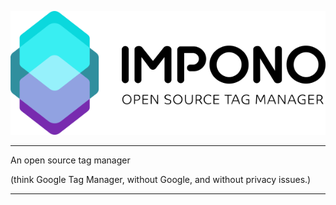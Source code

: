 

![Image-Absolute](assets/impono_logo.png)

---
An open source tag manager

(think Google Tag Manager, without Google, and without privacy issues.)

---
